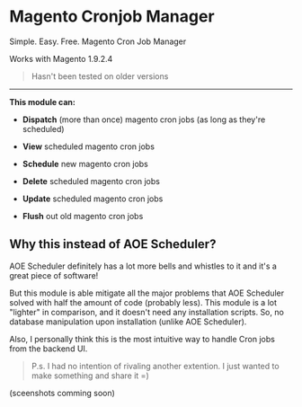 # Magento Cronjob Manager
Simple. Easy. Free. Magento Cron Job Manager

Works with Magento 1.9.2.4

> Hasn't been tested on older versions

----

__This module can:__

* **Dispatch** (more than once) magento cron jobs (as long as they're scheduled)

* **View** scheduled magento cron jobs

* **Schedule** new magento cron jobs

* **Delete** scheduled magento cron jobs

* **Update** scheduled magento cron jobs

* **Flush** out old magento cron jobs


## Why this instead of AOE Scheduler?

AOE Scheduler definitely has a lot more bells and whistles to it and it's a great piece of software!

But this module is able mitigate all the major problems that AOE Scheduler solved with half the amount of code (probably less).
This module is a lot "lighter" in comparison, and it doesn't need any installation scripts. So, no database manipulation upon installation (unlike AOE Scheduler).

Also, I personally think this is the most intuitive way to handle Cron jobs from the backend UI.

> P.s. I had no intention of rivaling another extention. I just wanted to make something and share it =)

(sceenshots comming soon)
